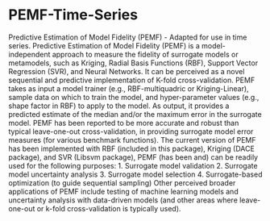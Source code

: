 # PEMF-Time-Series
Predictive Estimation of Model Fidelity (PEMF) - Adapted for use in time series.
Predictive Estimation of Model Fidelity (PEMF) is a model-independent approach to measure the fidelity of surrogate models or metamodels, such as Kriging, Radial Basis Functions (RBF), Support Vector Regression (SVR), and Neural Networks. It can be perceived as a novel sequential and predictive implementation of K-fold cross-validation. PEMF takes as input a model trainer (e.g., RBF-multiquadric or Kriging-Linear), sample data on which to train the model, and hyper-parameter values (e.g., shape factor in RBF) to apply to the model. As output, it provides a predicted estimate of the median and/or the maximum error in the surrogate model. PEMF has been reported to be more accurate and robust than typical leave-one-out cross-validation, in providing surrogate model error measures (for various benchmark functions). The current version of PEMF has been implemented with RBF (included in this package), Kriging (DACE package), and SVR (Libsvm package), PEMF (has been and) can be readily used for the following purposes: 1. Surrogate model validation 2. Surrogate model uncertainty analysis 3. Surrogate model selection 4. Surrogate-based optimization (to guide sequential sampling) Other perceived broader applications of PEMF include testing of machine learning models and uncertainty analysis with data-driven models (and other areas where leave-one-out or k-fold cross-validation is typically used).
